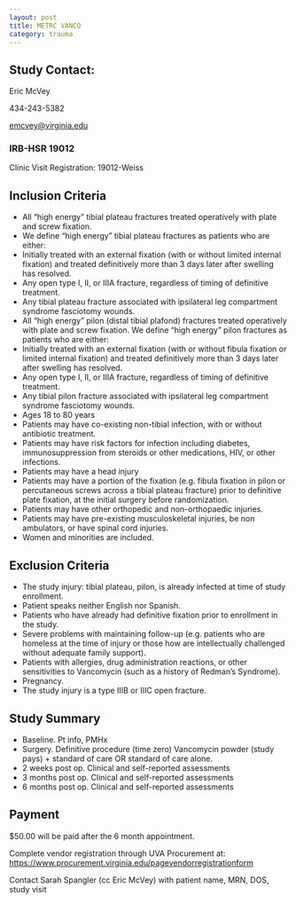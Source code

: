 ```yaml
---
layout: post
title: METRC VANCO
category: trauma
---
```


## Study Contact:  
Eric McVey

434-243-5382

emcvey@virginia.edu

### IRB-HSR 19012
Clinic Visit Registration:
19012-Weiss

##  Inclusion Criteria
- All “high energy” tibial plateau fractures treated operatively with plate and screw fixation.
- We define “high energy” tibial plateau fractures as patients who are either:
- Initially treated with an external fixation (with or without limited internal fixation) and treated definitively more than 3 days later after swelling has resolved.
- Any open type I, II, or IIIA fracture, regardless of timing of definitive treatment.
- Any tibial plateau fracture associated with ipsilateral leg compartment syndrome fasciotomy wounds.
- All “high energy” pilon (distal tibial plafond) fractures treated operatively with plate and screw fixation. We define “high energy” pilon fractures as patients who are either:
- Initially treated with an external fixation (with or without fibula fixation or limited internal fixation) and treated definitively more than 3 days later after swelling has resolved.
- Any open type I, II, or IIIA fracture, regardless of timing of definitive treatment.
- Any tibial pilon fracture associated with ipsilateral leg compartment syndrome fasciotomy wounds.
- Ages 18 to 80 years
- Patients may have co-existing non-tibial infection, with or without antibiotic treatment.
- Patients may have risk factors for infection including diabetes, immunosuppression from steroids or other medications, HIV, or other infections.
- Patients may have a head injury
- Patients may have a portion of the fixation (e.g. fibula fixation in pilon or percutaneous screws across a tibial plateau fracture) prior to definitive plate fixation, at the initial surgery before randomization.
- Patients may have other orthopedic and non-orthopaedic injuries.
- Patients may have pre-existing musculoskeletal injuries, be non ambulators, or have spinal cord injuries.
- Women and minorities are included.

##  Exclusion Criteria

- The study injury: tibial plateau, pilon, is already infected at time of study enrollment.
- Patient speaks neither English nor Spanish.
- Patients who have already had definitive fixation prior to enrollment in the study.
- Severe problems with maintaining follow-up (e.g. patients who are homeless at the time of injury or those how are intellectually challenged without adequate family support).
- Patients with allergies, drug administration reactions, or other sensitivities to Vancomycin (such as a history of Redman’s Syndrome).
- Pregnancy.
- The study injury is a type IIIB or IIIC open fracture.

## Study Summary

- Baseline.  Pt info, PMHx
- Surgery. Definitive procedure (time zero) Vancomycin powder (study pays) + standard of care OR standard of care alone.
- 2 weeks post op.  Clinical and self-reported assessments
- 3 months post op.  Clinical and self-reported assessments
- 6 months post op.  Clinical and self-reported assessments

## Payment

$50.00 will be paid after the 6 month appointment.

Complete vendor registration through UVA Procurement at: https://www.procurement.virginia.edu/pagevendorregistrationform

Contact Sarah Spangler (cc Eric McVey) with patient name, MRN, DOS, study visit

